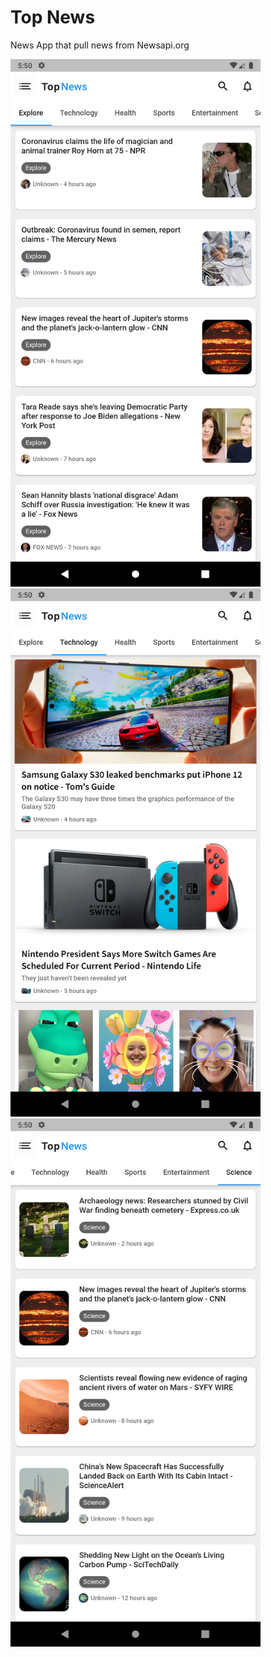 # Top News

News App that pull news from Newsapi.org

<img src="https://github.com/banhawchun/Images/blob/master/Top_News/Top_news1.png" width="400">

<img src="https://github.com/banhawchun/Images/blob/master/Top_News/Top_news2.png" width="400">

<img src="https://github.com/banhawchun/Images/blob/master/Top_News/Top_news3.png" width="400">
